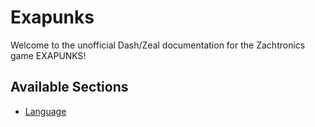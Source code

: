 # Exapunks

Welcome to the unofficial Dash/Zeal documentation for the Zachtronics game
EXAPUNKS!

## Available Sections

- [Language](language.md)
